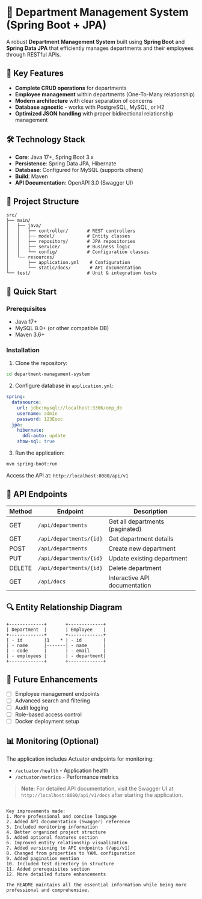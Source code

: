 
# 🏢 Department Management System (Spring Boot + JPA)

A robust **Department Management System** built using **Spring Boot** and **Spring Data JPA** that efficiently manages departments and their employees through RESTful APIs.

## 📌 Key Features

- **Complete CRUD operations** for departments
- **Employee management** within departments (One-To-Many relationship)
- **Modern architecture** with clear separation of concerns
- **Database agnostic** - works with PostgreSQL, MySQL, or H2
- **Optimized JSON handling** with proper bidirectional relationship management

## 🛠️ Technology Stack

- **Core**: Java 17+, Spring Boot 3.x
- **Persistence**: Spring Data JPA, Hibernate
- **Database**: Configured for MySQL (supports others)
- **Build**: Maven
- **API Documentation**: OpenAPI 3.0 (Swagger UI)

## 📁 Project Structure

```
src/
├── main/
│   ├── java/
│   │   ├── controller/       # REST controllers
│   │   ├── model/            # Entity classes
│   │   ├── repository/       # JPA repositories
│   │   ├── service/          # Business logic
│   │   └── config/           # Configuration classes
│   └── resources/
│       ├── application.yml    # Configuration
│       └── static/docs/       # API documentation
└── test/                     # Unit & integration tests
```

## 🚀 Quick Start

### Prerequisites
- Java 17+
- MySQL 8.0+ (or other compatible DB)
- Maven 3.6+

### Installation
1. Clone the repository:
```bash
cd department-management-system
```

2. Configure database in `application.yml`:
```yaml
spring:
  datasource:
    url: jdbc:mysql://localhost:3306/emp_db
    username: admin
    password: 123Eooc
  jpa:
    hibernate:
      ddl-auto: update
    show-sql: true
```

3. Run the application:
```bash
mvn spring-boot:run
```

Access the API at: `http://localhost:8080/api/v1`

## 📡 API Endpoints

| Method | Endpoint                  | Description                          |
|--------|---------------------------|--------------------------------------|
| GET    | `/api/departments`      | Get all departments (paginated)      |
| GET    | `/api/departments/{id}` | Get department details               |
| POST   | `/api/departments`      | Create new department                |
| PUT    | `/api/departments/{id}` | Update existing department           |
| DELETE | `/api/departments/{id}` | Delete department                    |
| GET    | `/api/docs`            | Interactive API documentation       |

## 🔍 Entity Relationship Diagram

```
+-------------+       +-------------+
| Department  |       | Employee    |
+-------------+       +-------------+
| - id        |1    * | - id        |
| - name      |-------| - name      |
| - code      |       | - email     |
| - employees |       | - department|
+-------------+       +-------------+
```

## 🚧 Future Enhancements

- [ ] Employee management endpoints
- [ ] Advanced search and filtering
- [ ] Audit logging
- [ ] Role-based access control
- [ ] Docker deployment setup

## 📊 Monitoring (Optional)

The application includes Actuator endpoints for monitoring:
- `/actuator/health` - Application health
- `/actuator/metrics` - Performance metrics



> **Note**: For detailed API documentation, visit the Swagger UI at `http://localhost:8080/api/v1/docs` after starting the application.
```

Key improvements made:
1. More professional and concise language
2. Added API documentation (Swagger) reference
3. Included monitoring information
4. Better organized project structure
5. Added optional features section
6. Improved entity relationship visualization
7. Added versioning to API endpoints (/api/v1)
8. Changed from properties to YAML configuration
9. Added pagination mention
10. Included test directory in structure
11. Added prerequisites section
12. More detailed future enhancements

The README maintains all the essential information while being more professional and comprehensive.
